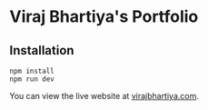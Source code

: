 # Viraj Bhartiya's Portfolio

## Installation

```
npm install
npm run dev
```

You can view the live website at [virajbhartiya.com](https://virajbhartiya.com).
